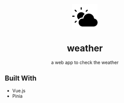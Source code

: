 <div align="center">
	<a href="#/">
		<img src="./assets/logo.svg" alt="Logo" width="80" height="80">
	</a>
	<h1 align="center">weather</h1>
	<p align="center">
		a web app to check the weather
	</p>
</div>

## Built With

-   Vue.js
-   Pinia
